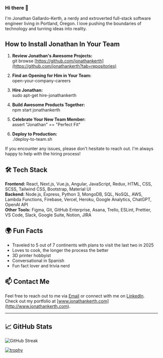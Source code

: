 ### Hi there 👋

I'm Jonathan Gallardo-Kerth, a nerdy and extroverted full-stack software engineer living in Portland, Oregon. I love pushing the boundaries of technology and turning ideas into reality. 

## How to Install Jonathan In Your Team

1. **Review Jonathan's Awesome Projects:**  
git browse [https://github.com/jonathankerth](https://github.com/jonathankerth?tab=repositories)

2. **Find an Opening for Him in Your Team:**  
open-your-company-careers

3. **Hire Jonathan:**  
sudo apt-get hire-jonathankerth

4. **Build Awesome Products Together:**  
npm start jonathankerth

5. **Celebrate Your New Team Member:**  
assert "Jonathan" == "Perfect Fit"

6. **Deploy to Production:**  
./deploy-to-team.sh

If you encounter any issues, please don't hesitate to reach out. I'm always happy to help with the hiring process!

## 🛠 Tech Stack
**Frontend:** React, Next.js, Vue.js, Angular, JavaScript, Redux, HTML, CSS, SCSS, Tailwind CSS, Bootstrap, Material UI  
**Backend:** Node.js, Express, Python 3, MongoDB, SQL, NoSQL, AWS, Lambda Functions, Firebase, Vercel, Heroku, Google Analytics, ChatGPT, OpenAI API  
**Other Tools:** Figma, Git, GitHub Enterprise, Asana, Trello, ESLint, Prettier, VS Code, Slack, Google Suite, Notion, JIRA

## 🌍 Fun Facts
- Traveled to 5 out of 7 continents with plans to visit the last two in 2025
- Loves to cook, the longer the process the better
- 3D printer hobbyist
- Conversational in Spanish
- Fun fact lover and trivia nerd

## 📫 Contact Me
Feel free to reach out to me via [Email](mailto:Jonathanpkerth@gmail.com) or connect with me on [LinkedIn](https://www.linkedin.com/in/jonathankerth/). Check out my portfolio at [www.jonathankerth.com](http://www.jonathankerth.com).

---

## 📈 GitHub Stats

![GitHub Streak](https://github-readme-streak-stats.herokuapp.com/?user=jonathankerth&theme=radical)


[![trophy](https://github-profile-trophy.vercel.app/?username=jonathankerth&theme=radical)](https://github.com/ryo-ma/github-profile-trophy)

